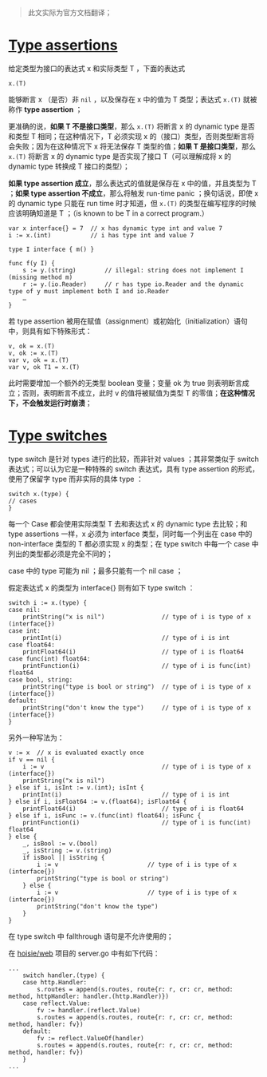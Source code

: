 
> 此文实际为官方文档翻译；

# [Type assertions](https://golang.org/ref/spec#Type_assertions)

给定类型为接口的表达式 x 和实际类型 T ，下面的表达式

```golang
x.(T)
```

能够断言 x （是否）非 `nil` ，以及保存在 x 中的值为 T 类型；表达式 `x.(T)` 就被称作 **type assertion** ；

更准确的说，**如果 T 不是接口类型**，那么 `x.(T)` 将断言 x 的 dynamic type 是否和类型 T 相同；在这种情况下，T 必须实现 x 的（接口）类型，否则类型断言将会失败；因为在这种情况下 x 将无法保存 T 类型的值；**如果 T 是接口类型**，那么 `x.(T)` 将断言 x 的 dynamic type 是否实现了接口 T（可以理解成将 x 的 dynamic type 转换成 T 接口的类型）；

**如果 type assertion 成立**，那么表达式的值就是保存在 x 中的值，并且类型为 T ；**如果 type assertion 不成立**，那么将触发 run-time panic ；换句话说，即使 x 的 dynamic type 只能在 run time 时才知道，但 `x.(T)` 的类型在编写程序的时候应该明确知道是 T ；（is known to be T in a correct program.）

```golang
var x interface{} = 7  // x has dynamic type int and value 7
i := x.(int)           // i has type int and value 7

type I interface { m() }

func f(y I) {
	s := y.(string)        // illegal: string does not implement I (missing method m)
	r := y.(io.Reader)     // r has type io.Reader and the dynamic type of y must implement both I and io.Reader
	…
}
```

若 type assertion 被用在赋值（assignment）或初始化（initialization）语句中，则具有如下特殊形式：

```golang
v, ok = x.(T)
v, ok := x.(T)
var v, ok = x.(T)
var v, ok T1 = x.(T)
```

此时需要增加一个额外的无类型 boolean 变量；变量 ok 为 true 则表明断言成立；否则，表明断言不成立，此时 v 的值将被赋值为类型 T 的零值；**在这种情况下，不会触发运行时崩溃**；


# [Type switches](https://golang.org/ref/spec#Switch_statements)

type switch 是针对 types 进行的比较，而非针对 values ；其非常类似于 switch 表达式；可以认为它是一种特殊的 switch 表达式，具有 type assertion 的形式，使用了保留字 type 而非实际的具体 type ：

```golang
switch x.(type) {
// cases
}
```

每一个 Case 都会使用实际类型 T 去和表达式 x 的 dynamic type 去比较；和 type assertions 一样，x 必须为 interface 类型，同时每一个列出在 case 中的 non-interface 类型的 T 都必须实现 x 的类型；在 type switch 中每一个 case 中列出的类型都必须是完全不同的；

case 中的 type 可能为 nil ；最多只能有一个 nil case ；

假定表达式 x 的类型为 interface{} 则有如下 type switch ：

```golang
switch i := x.(type) {
case nil:
	printString("x is nil")                // type of i is type of x (interface{})
case int:
	printInt(i)                            // type of i is int
case float64:
	printFloat64(i)                        // type of i is float64
case func(int) float64:
	printFunction(i)                       // type of i is func(int) float64
case bool, string:
	printString("type is bool or string")  // type of i is type of x (interface{})
default:
	printString("don't know the type")     // type of i is type of x (interface{})
}
```

另外一种写法为：

```golang
v := x  // x is evaluated exactly once
if v == nil {
	i := v                                 // type of i is type of x (interface{})
	printString("x is nil")
} else if i, isInt := v.(int); isInt {
	printInt(i)                            // type of i is int
} else if i, isFloat64 := v.(float64); isFloat64 {
	printFloat64(i)                        // type of i is float64
} else if i, isFunc := v.(func(int) float64); isFunc {
	printFunction(i)                       // type of i is func(int) float64
} else {
	_, isBool := v.(bool)
	_, isString := v.(string)
	if isBool || isString {
		i := v                         // type of i is type of x (interface{})
		printString("type is bool or string")
	} else {
		i := v                         // type of i is type of x (interface{})
		printString("don't know the type")
	}
}
```

在 type switch 中 fallthrough 语句是不允许使用的；

在 [hoisie/web](https://github.com/hoisie/web) 项目的 server.go 中有如下代码：

```golang
...
	switch handler.(type) {
	case http.Handler:
		s.routes = append(s.routes, route{r: r, cr: cr, method: method, httpHandler: handler.(http.Handler)})
	case reflect.Value:
		fv := handler.(reflect.Value)
		s.routes = append(s.routes, route{r: r, cr: cr, method: method, handler: fv})
	default:
		fv := reflect.ValueOf(handler)
		s.routes = append(s.routes, route{r: r, cr: cr, method: method, handler: fv})
	}
...
```







